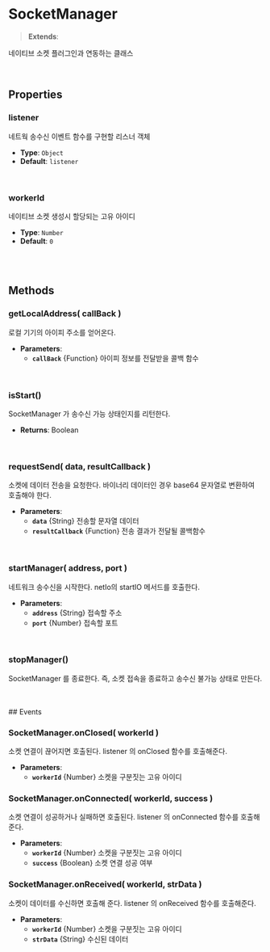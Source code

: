 # SocketManager
> **Extends**: 

네이티브 소켓 플러그인과 연동하는 클래스

<br/>

## Properties


### listener

네트웍 송수신 이벤트 함수를 구현할 리스너 객체

* **Type**: `Object`
* **Default**: `listener`

<br/>

### workerId

네이티브 소켓 생성시 할당되는 고유 아이디

* **Type**: `Number`
* **Default**: `0`

<br/>
<br/>

## Methods

### getLocalAddress( callBack )

로컬 기기의 아이피 주소를 얻어온다.

* **Parameters**: 
	* **`callBack`** {Function} 아이피 정보를 전달받을 콜백 함수

<br/>

### isStart()

SocketManager 가 송수신 가능 상태인지를 리턴한다.

* **Returns**: Boolean

<br/>

### requestSend( data, resultCallback )

소켓에 데이터 전송을 요청한다. 바이너리 데이터인 경우 base64 문자열로 변환하여 호출해야 한다.

* **Parameters**: 
	* **`data`** {String} 전송할 문자열 데이터
	* **`resultCallback`** {Function} 전송 결과가 전달될 콜백함수

<br/>

### startManager( address, port )

네트워크 송수신을 시작한다. netIo의 startIO 메서드를 호출한다.

* **Parameters**: 
	* **`address`** {String} 접속할 주소
	* **`port`** {Number} 접속할 포트

<br/>

### stopManager()

SocketManager 를 종료한다. 즉, 소켓 접속을 종료하고 송수신 불가능 상태로 만든다.

<br/>
<br/>
## Events


### SocketManager.onClosed( workerId )

소켓 연결이 끊어지면 호출된다. listener 의 onClosed 함수를 호출해준다.

* **Parameters**: 
	* **`workerId`** {Number} 소켓을 구분짓는 고유 아이디

### SocketManager.onConnected( workerId, success )

소켓 연결이 성공하거나 실패하면 호출된다. listener 의 onConnected 함수를 호출해준다.

* **Parameters**: 
	* **`workerId`** {Number} 소켓을 구분짓는 고유 아이디
	* **`success`** {Boolean} 소켓 연결 성공 여부

### SocketManager.onReceived( workerId, strData )

소켓이 데이터를 수신하면 호출해 준다. listener 의 onReceived 함수를 호출해준다.

* **Parameters**: 
	* **`workerId`** {Number} 소켓을 구분짓는 고유 아이디
	* **`strData`** {String} 수신된 데이터

<br/>

